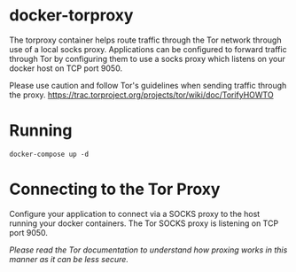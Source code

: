 # docker-torproxy
The torproxy container helps route traffic through the Tor network through use of a local socks proxy. Applications can be configured to forward traffic through Tor by configuring them to use a socks proxy which listens on your docker host on TCP port 9050.

Please use caution and follow Tor's guidelines when sending traffic through the proxy.
https://trac.torproject.org/projects/tor/wiki/doc/TorifyHOWTO

# Running
```
docker-compose up -d
```

# Connecting to the Tor Proxy
Configure your application to connect via a SOCKS proxy to the host running
your docker containers. The Tor SOCKS proxy is listening on TCP port 9050.

 _Please read the Tor documentation to understand how proxing works in this
 manner as it can be less secure._
